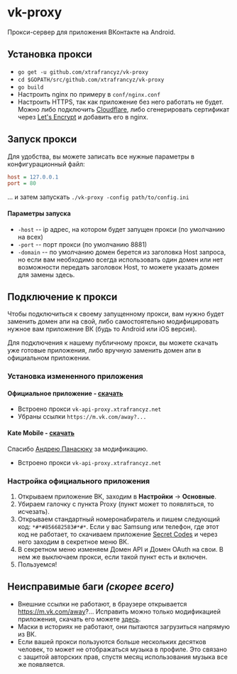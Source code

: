 # vk-proxy
Прокси-сервер для приложения ВКонтакте на Android.

## Установка прокси
- `go get -u github.com/xtrafrancyz/vk-proxy`
- `cd $GOPATH/src/github.com/xtrafrancyz/vk-proxy`
- `go build`
- Настроить nginx по примеру в `conf/nginx.conf`
- Настроить HTTPS, так как приложение без него работать не будет. Можно либо подключить [Cloudflare](https://www.cloudflare.com), либо сгенерировать сертификат через [Let's Encrypt](https://certbot.eff.org) и добавить его в nginx.

## Запуск прокси
Для удобства, вы можете записать все нужные параметры в конфигурационный файл:
```ini
host = 127.0.0.1
port = 80
```
... и затем запускать `./vk-proxy -config path/to/config.ini`

#### Параметры запуска
- `-host` -- ip адрес, на котором будет запущен прокси (по умолчанию на всех)
- `-port` -- порт прокси (по умолчанию 8881)
- `-domain` -- по умолчанию домен берется из заголовка Host запроса, но если вам необходимо всегда использовать один домен или нет возможности передать заголовок Host, то можете указать домен для замены здесь.

## Подключение к прокси
Чтобы подключиться к своему запущенному прокси, вам нужно будет заменить домен апи на свой, либо самостоятельно модифицировать нужное вам приложение ВК (будь то Android или iOS версия).

Для подключения к нашему публичному прокси, вы можете скачать уже готовые приложения, либо вручную заменить домен апи в официальном приложении.

### Установка измененного приложения
#### Официальное приложение - [скачать](http://repo.xtrafrancyz.net/android-public/vk/vk_4.9.1_b1137-ua-mod.apk)
- Встроено прокси `vk-api-proxy.xtrafrancyz.net`
- Убраны ссылки `https://m.vk.com/away?...`
#### Kate Mobile - [скачать](http://repo.xtrafrancyz.net/android-public/vk/kate/kate_42_b406-ua-mod.apk)
Спасибо [Андрею Панасюку](https://vk.com/truelecter) за модификацию.
- Встроено прокси `vk-api-proxy.xtrafrancyz.net`

### Настройка официального приложения
1. Открываем приложение ВК, заходим в **Настройки** -> **Основные**.
2. Убираем галочку с пункта Proxy (пункт может то появляться, то исчезать).
3. Открываем стандартный номеронабиратель и пишем следующий код: `*#*#856682583#*#*`. Если у вас Samsung или телефон, где этот код не работает, то скачиваем приложение [Secret Codes](https://play.google.com/store/apps/details?id=fr.simon.marquis.secretcodes) и через него заходим в секретное меню ВК.
4. В секретном меню изменяем Домен API и Домен OAuth на свои. В нем же выключаем прокси, если такой пункт есть и включен.
5. Пользуемся!


## Неисправимые баги *(скорее всего)*
- Внешние ссылки не работают, в браузере открывается https://m.vk.com/away?... Исправить можно только модификацией приложения, скачать его можете [здесь](https://repo.xtrafrancyz.net/android-public/vk/).
- Маски в историях не работают, они пытаются загрузиться напрямую из ВК.
- Если вашей прокси пользуются больше нескольких десятков человек, то может не отображаться музыка в профиле. Это связано с защитой авторских прав, спустя месяц использования музыка все же появляется.
